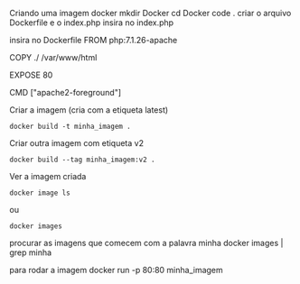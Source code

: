 Criando uma imagem docker
mkdir Docker
cd  Docker
code .
criar o arquivo Dockerfile e o index.php
insira no index.php
<?php 
    phpinfo();
?>

insira no Dockerfile
FROM php:7.1.26-apache

COPY ./ /var/www/html

EXPOSE 80

CMD ["apache2-foreground"]

Criar a imagem (cria com a etiqueta latest)<br>
```
docker build -t minha_imagem .
```

Criar outra imagem com etiqueta v2<br>
```
docker build --tag minha_imagem:v2 .
```

Ver a imagem criada<br>
```
docker image ls
```
ou<br>
```
docker images
```

procurar as imagens que comecem com a palavra minha
docker images | grep minha

para rodar a imagem
docker run -p 80:80 minha_imagem
